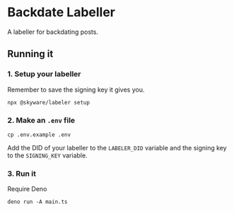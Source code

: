 # Backdate Labeller

A labeller for backdating posts.

## Running it

### 1. Setup your labeller

Remember to save the signing key it gives you.

```
npx @skyware/labeler setup
```

### 2. Make an `.env` file

```
cp .env.example .env
```

Add the DID of your labeller to the `LABELER_DID` variable and the signing key to the `SIGNING_KEY` variable.

### 3. Run it

Require Deno

```
deno run -A main.ts
```
